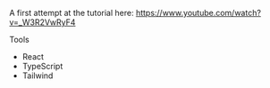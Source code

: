 A first attempt at the tutorial here: https://www.youtube.com/watch?v=_W3R2VwRyF4

Tools
- React
- TypeScript
- Tailwind